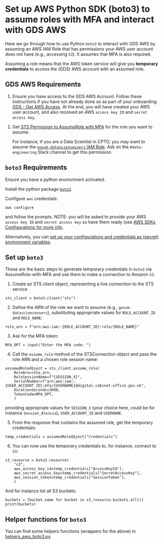 # Set up AWS Python SDK (boto3) to assume roles with MFA and interact with GDS AWS

Here we go through how to use Python `boto3` to interact with GDS AWS by assuming an AWS IAM Role that has permissions your AWS user account does not have (e.g., accessing `S3`). It assumes that MFA is also required.

Assuming a role means that the AWS token service will give you **temporary credentials** to access the (GDS) AWS account with an assumed role. 

## GDS AWS Requirements

1. Ensure you have access to the GDS AWS Account. Follow these instructions if you have not already done so as part of your onboarding: [GDS - Get AWS Access](https://docs.publishing.service.gov.uk/manual/get-started.html#8-get-aws-access). At the end, you will have created your AWS user account, and also received an AWS `access key ID` and `secret access key`.

2. Get [STS Permission to AssumeRole with MFA](https://docs.aws.amazon.com/IAM/latest/UserGuide/id_roles_use_permissions-to-switch.html) for the role you want to assume.

    For instance, if you are a Data Scientist in CPTO, you may want to assume the [`govuk-datascienceusers` IAM Role][ds-role]. Ask on the `#data-engineering` Slack channel to get this permission.

## `boto3` Requirements

Ensure you have a python environment activated.

Install the python package [`boto3`](https://pypi.org/project/boto3/).

Configure `aws` credentials:

```shell
aws configure
```
and follow the prompts. NOTE: you will be asked to provide your AWS `access key ID` and `secret access key` so have them ready (see [AWS SDKs Configurations for more info](https://docs.aws.amazon.com/sdkref/latest/guide/creds-config-files.html).

Alternatively, you can [set up your configurations and credentials as (secret) environment variables](https://docs.aws.amazon.com/sdkref/latest/guide/environment-variables.html).


## Set up `boto3`

These are the basic steps to generate temporary credentials in `boto3` via AssumeRole-with-MFA and use them to make a connection to Amazon `S3`.

1. Create an STS client object, representing a live connection to the STS service
    
```shell 
sts_client = boto3.client("sts")
```

2. Define the ARN of the role we want to assume (e.g., `govuk-datascienceusers`), substituting appropriate values for `ROLE_ACCOUNT_ID` and `ROLE_NAME`:

```shell
role_arn = f"arn:aws:iam::{ROLE_ACCOUNT_ID}:role/{ROLE_NAME}"
```

3. Ask for the MFA token:

```shell 
MFA_OPT = input("Enter the MFA code: ")
```

4. Call the `assume_role` method of the STSConnection object and pass the role ARN and a chosen role session name:

```shell 
assumedRoleObject = sts_client.assume_role(
    RoleArn=role_arn,
    RoleSessionName=f"{SESSION_X}",
    SerialNumber=f"arn:aws:iam::{USER_ACCOUNT_ID}:mfa/{USERNAME}@digital.cabinet-office.gov.uk",
    DurationSeconds=3600,
    TokenCode=MFA_OPT,
    )
```

providing appropriate values for `SESSION_X` (your choice here, could be for instance `Session_Alessia`), `USER_ACCOUNT_ID` and `USERNAME`.


5. From the response that contains the assumed role, get the temporary credentials:

```shell
temp_credentials = assumedRoleObject["Credentials"]
```

6. You can now use the temporary credentials to, for instance, connect to `S3`:

```shell
s3_resource = boto3.resource(
    "s3",
    aws_access_key_id=temp_credentials["AccessKeyId"],
    aws_secret_access_key=temp_credentials["SecretAccessKey"],
    aws_session_token=temp_credentials["SessionToken"],
    )
```

And for instance list all S3 buckets:

```shell
buckets = [bucket.name for bucket in s3_resource.buckets.all()]
print(buckets)
```

## Helper functions for `boto3`

You can find some helpers functions (wrappers for the above) in [helpers_aws_boto3.py](helpers_aws_boto3.py). 

[ds-role]: https://us-east-1.console.aws.amazon.com/iamv2/home?region=eu-west-1#/roles/details/govuk-datascienceusers?section=permissions
[awscli-install]: https://docs.aws.amazon.com/cli/latest/userguide/getting-started-install.html
